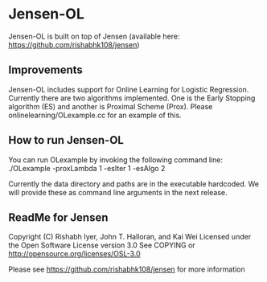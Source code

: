# Jensen-OL 
Jensen-OL is built on top of Jensen (available here: https://github.com/rishabhk108/jensen)

## Improvements
Jensen-OL includes support for Online Learning for Logistic Regression. Currently there are two algorithms implemented. One is the Early Stopping algorithm (ES) and another is Proximal Scheme (Prox). Please onlinelearning/OLexample.cc for an example of this.

## How to run Jensen-OL
You can run OLexample by invoking the following command line:
./OLexample -proxLambda 1 -esIter 1 -esAlgo 2

Currently the data directory and paths are in the executable hardcoded. We will provide these as command line arguments in the next release.

## ReadMe for Jensen

Copyright (C) Rishabh Iyer, John T. Halloran, and Kai Wei
Licensed under the Open Software License version 3.0
See COPYING or http://opensource.org/licenses/OSL-3.0

Please see https://github.com/rishabhk108/jensen for more information
